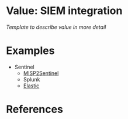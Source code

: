 # Value: SIEM integration

*Template to describe value in more detail*

# Examples

- Sentinel
  - [MISP2Sentinel](https://github.com/cudeso/misp2sentinel/)
  - Splunk
  - [Elastic](https://www.misp-project.org/2024/04/05/elastic-misp-docker.html/)

# References